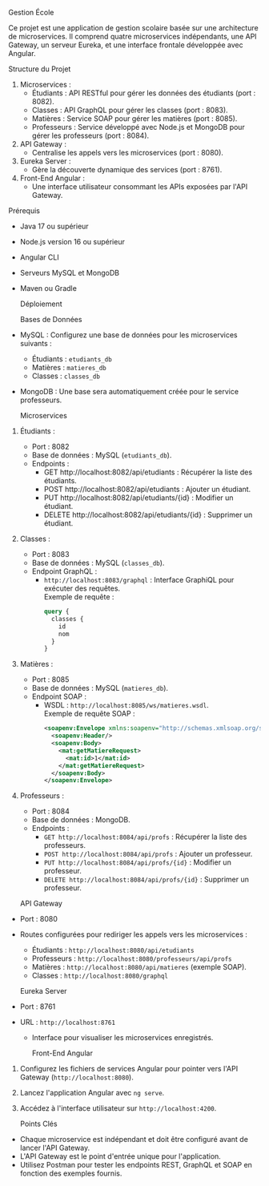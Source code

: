  Gestion École

Ce projet est une application de gestion scolaire basée sur une architecture de microservices. Il comprend quatre microservices indépendants, une API Gateway, un serveur Eureka, et une interface frontale développée avec Angular.

  Structure du Projet

1. Microservices :
   - Étudiants : API RESTful pour gérer les données des étudiants (port : 8082).
   - Classes : API GraphQL pour gérer les classes (port : 8083).
   - Matières : Service SOAP pour gérer les matières (port : 8085).
   - Professeurs : Service développé avec Node.js et MongoDB pour gérer les professeurs (port : 8084).
2. API Gateway :
   - Centralise les appels vers les microservices (port : 8080).
3. Eureka Server :
   - Gère la découverte dynamique des services (port : 8761).
4. Front-End Angular :
   - Une interface utilisateur consommant les APIs exposées par l'API Gateway.

  Prérequis

- Java 17 ou supérieur
- Node.js version 16 ou supérieur
- Angular CLI
- Serveurs MySQL et MongoDB
- Maven ou Gradle

  Déploiement

     Bases de Données

- MySQL : Configurez une base de données pour les microservices suivants :
  - Étudiants : `etudiants_db`
  - Matières : `matieres_db`
  - Classes : `classes_db`
- MongoDB : Une base sera automatiquement créée pour le service professeurs.

   Microservices

1. Étudiants : 
   - Port : 8082  
   - Base de données : MySQL (`etudiants_db`).  
   - Endpoints :  
     - GET http://localhost:8082/api/etudiants : Récupérer la liste des étudiants.  
     - POST http://localhost:8082/api/etudiants : Ajouter un étudiant.  
     - PUT http://localhost:8082/api/etudiants/{id} : Modifier un étudiant.  
     - DELETE http://localhost:8082/api/etudiants/{id} : Supprimer un étudiant.

2. Classes :  
   - Port : 8083  
   - Base de données : MySQL (`classes_db`).  
   - Endpoint GraphQL :  
     - `http://localhost:8083/graphql` : Interface GraphiQL pour exécuter des requêtes.  
       Exemple de requête :  
       ```graphql
       query {
         classes {
           id
           nom
         }
       }
       ```

3. Matières :  
   - Port : 8085  
   - Base de données : MySQL (`matieres_db`).  
   - Endpoint SOAP :  
     - WSDL : `http://localhost:8085/ws/matieres.wsdl`.  
       Exemple de requête SOAP :  
       ```xml
       <soapenv:Envelope xmlns:soapenv="http://schemas.xmlsoap.org/soap/envelope/" xmlns:mat="http://example.com/matieres">
         <soapenv:Header/>
         <soapenv:Body>
           <mat:getMatiereRequest>
             <mat:id>1</mat:id>
           </mat:getMatiereRequest>
         </soapenv:Body>
       </soapenv:Envelope>
       ```

4. Professeurs :  
   - Port : 8084  
   - Base de données : MongoDB.  
   - Endpoints :  
     - `GET http://localhost:8084/api/profs` : Récupérer la liste des professeurs.  
     - `POST http://localhost:8084/api/profs` : Ajouter un professeur.  
     - `PUT http://localhost:8084/api/profs/{id}` : Modifier un professeur.  
     - `DELETE http://localhost:8084/api/profs/{id}` : Supprimer un professeur.

   API Gateway

- Port : 8080  
- Routes configurées pour rediriger les appels vers les microservices :  
  - Étudiants : `http://localhost:8080/api/etudiants`  
  - Professeurs : `http://localhost:8080/professeurs/api/profs`  
  - Matières : `http://localhost:8080/api/matieres` (exemple SOAP).  
  - Classes : `http://localhost:8080/graphql`  

   Eureka Server

- Port : 8761  
- URL : `http://localhost:8761`  
  - Interface pour visualiser les microservices enregistrés.

    Front-End Angular

1. Configurez les fichiers de services Angular pour pointer vers l'API Gateway (`http://localhost:8080`).  
2. Lancez l'application Angular avec `ng serve`.  
3. Accédez à l'interface utilisateur sur `http://localhost:4200`.

   Points Clés

- Chaque microservice est indépendant et doit être configuré avant de lancer l'API Gateway.
- L'API Gateway est le point d'entrée unique pour l'application.
- Utilisez Postman pour tester les endpoints REST, GraphQL et SOAP en fonction des exemples fournis.

